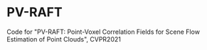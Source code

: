 # PV-RAFT
Code for "PV-RAFT: Point-Voxel Correlation Fields for Scene Flow Estimation of Point Clouds", CVPR2021
